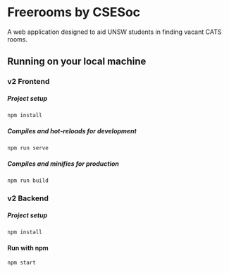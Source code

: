 # Freerooms by CSESoc

A web application designed to aid UNSW students in finding vacant CATS rooms.

## Running on your local machine

### v2 Frontend

##### Project setup

```
npm install
```

##### Compiles and hot-reloads for development

```
npm run serve
```

##### Compiles and minifies for production

```
npm run build
```

### v2 Backend

##### Project setup

```
npm install
```

#### Run with npm

```
npm start
```

